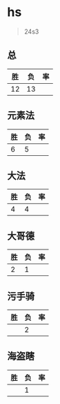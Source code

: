 # hs

> 24s3

## 总
|胜|负|率|
|-|-|-|
|12|13||

## 元素法
|胜|负|率|
|-|-|-|
|6|5||

## 大法
|胜|负|率|
|-|-|-|
|4|4||

## 大哥德
|胜|负|率|
|-|-|-|
|2|1||

## 污手骑
|胜|负|率|
|-|-|-|
||2||

## 海盗瞎
|胜|负|率|
|-|-|-|
||1||
